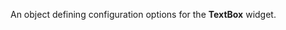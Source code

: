 
<!--shortDescription-->
An object defining configuration options for the **TextBox** widget.
<!--/shortDescription-->

<!--fullDescription-->

<!--/fullDescription-->